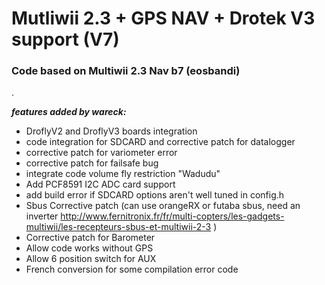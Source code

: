# Mutliwii 2.3 + GPS NAV + Drotek V3 support (V7)
### Code based on Multiwii 2.3 Nav b7 (eosbandi)
.

_**features added by wareck:**_

- DroflyV2 and DroflyV3 boards integration
- code integration for SDCARD and corrective patch for datalogger
- corrective patch for variometer error
- corrective patch for failsafe bug
- integrate code volume fly restriction "Wadudu"
- Add PCF8591 I2C ADC card support
- add build error if SDCARD options aren't well tuned in config.h
- Sbus Corrective patch (can use orangeRX or futaba sbus, need an inverter http://www.fernitronix.fr/fr/multi-copters/les-gadgets-multiwii/les-recepteurs-sbus-et-multiwii-2-3 )
- Corrective patch for Barometer
- Allow code works without GPS
- Allow 6 position switch for AUX
- French conversion for some compilation error code
